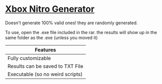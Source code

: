 # [Xbox Nitro Generator](https://github.com/stitchTheElite/XboxNitroCodeGenerator)

Doesn't generate 100% valid ones! they are randomly generated.


To use, open the .exe file included in the rar. the results will show up in the same folder as the .exe (unless you moved it)

| Features|
| ------------- |
|Fully customizable|
|Results can be saved to TXT File| 
|Executable (so no weird scripts)| 
